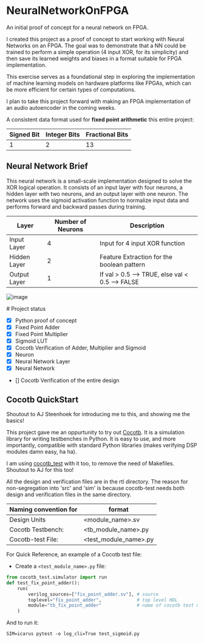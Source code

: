 # NeuralNetworkOnFPGA

An initial proof of concept for a neural network on FPGA. 

I created this project as a proof of concept to start working with Neural Networks on an FPGA. The goal was to demonstrate that a NN could be trained to perform a simple operation (4 input XOR, for its simplicity) and then save its learned weights and biases in a format suitable for FPGA implementation. 

This exercise serves as a foundational step in exploring the implementation of machine learning models on hardware platforms like FPGAs, which can be more efficient for certain types of computations. 

I plan to take this project forward with making an FPGA implementation of an audio autoencoder in the coming weeks. 

A consistent data format used for **fixed point arithmetic** this entire project:

| Signed Bit |  Integer Bits | Fractional Bits | 
| ---------- | --------------| --------------- |
| 1          |  2            | 13              |


## Neural Network Brief

This neural network is a small-scale implementation designed to solve the XOR logical operation. It consists of an input layer with four neurons, a hidden layer with two neurons, and an output layer with one neuron. The network uses the sigmoid activation function to normalize input data and performs forward and backward passes during training.

| Layer        | Number of Neurons | Description                                      |
|--------------|-------------------|--------------------------------------------------|
| Input Layer  | 4                 | Input for 4 input XOR function                   | 
| Hidden Layer | 2                 | Feature Extraction for the boolean pattern     |
| Output Layer | 1                 | If val > 0.5 --> TRUE, else val < 0.5 --> FALSE |

![image](https://github.com/Satjpatel/NeuralNetworkOnFPGA/assets/44218342/2712abeb-d4d0-4417-aec6-e456939e9668)

\# Project status

- [x] Python proof of concept
- [x] Fixed Point Adder
- [x] Fixed Point Multiplier
- [x] Sigmoid LUT
- [x] Cocotb Verification of Adder, Multiplier and Sigmoid
- [x] Neuron
- [x] Neural Network Layer
- [x] Neural Network
- [] Cocotb Verification of the entire design 

## Cocotb QuickStart

Shoutout to AJ Steenhoek for introducing me to this, and showing me the basics! 

This project gave me an oppurtunity to try out [Cocotb](https://github.com/cocotb/cocotb). It is a simulation library for writing testbenches in Python. It is easy to use, and more importantly, compatible with standard Python libraries (makes verifying DSP modules damn easy, ha ha). 

I am using [cocotb_test](https://github.com/themperek/cocotb-test) with it too, to remove the need of Makefiles. Shoutout to AJ for this too! 

All the design and verification files are in the rtl directory. The reason for non-segregation into 'src' and 'sim' is because cocotb-test needs both design and verification files in the same directory. 

|Naming convention for | format | 
| -------------- | ---------- |
| Design Units    | <module_name>.sv |
|Cocotb Testbench: |<tb_module_name>.py |
|Cocotb-test File: |<test_module_name>.py |



For Quick Reference, an example of a Cocotb test file: 

- Create a `<test_module_name>.py` file: 

```python
from cocotb_test.simulator import run
def test_fix_point_adder():
    run(
        verilog_sources=["fix_point_adder.sv"], # source
        toplevel="fix_point_adder",             # top level HDL
        module="tb_fix_point_adder"             # name of cocotb test module
    )
```

And to run it: 
```
SIM=icarus pytest -o log_cli=True test_sigmoid.py
```